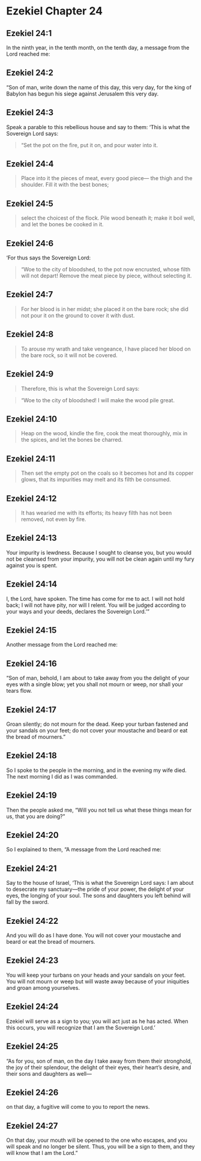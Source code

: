 # Ezekiel Chapter 24

## Ezekiel 24:1

In the ninth year, in the tenth month, on the tenth day, a message from the Lord reached me:

## Ezekiel 24:2

“Son of man, write down the name of this day, this very day, for the king of Babylon has begun his siege against Jerusalem this very day.

## Ezekiel 24:3

Speak a parable to this rebellious house and say to them: ‘This is what the Sovereign Lord says:

> “Set the pot on the fire, put it on,
> and pour water into it.

## Ezekiel 24:4

> Place into it the pieces of meat,
> every good piece—
> the thigh and the shoulder.
> Fill it with the best bones;

## Ezekiel 24:5

> select the choicest of the flock.
> Pile wood beneath it;
> make it boil well,
> and let the bones be cooked in it.

## Ezekiel 24:6

‘For thus says the Sovereign Lord:

> “Woe to the city of bloodshed,
> to the pot now encrusted,
> whose filth will not depart!
> Remove the meat piece by piece,
> without selecting it.

## Ezekiel 24:7

> For her blood is in her midst;
> she placed it on the bare rock;
> she did not pour it on the ground
> to cover it with dust.

## Ezekiel 24:8

> To arouse my wrath and take vengeance,
> I have placed her blood on the bare rock,
> so it will not be covered.

## Ezekiel 24:9

> Therefore, this is what the Sovereign Lord says:

> “Woe to the city of bloodshed!
> I will make the wood pile great.

## Ezekiel 24:10

> Heap on the wood,
> kindle the fire,
> cook the meat thoroughly,
> mix in the spices,
> and let the bones be charred.

## Ezekiel 24:11

> Then set the empty pot on the coals
> so it becomes hot and its copper glows,
> that its impurities may melt
> and its filth be consumed.

## Ezekiel 24:12

> It has wearied me with its efforts;
> its heavy filth has not been removed,
> not even by fire.

## Ezekiel 24:13

Your impurity is lewdness. Because I sought to cleanse you, but you would not be cleansed from your impurity, you will not be clean again until my fury against you is spent.

## Ezekiel 24:14

I, the Lord, have spoken. The time has come for me to act. I will not hold back; I will not have pity, nor will I relent. You will be judged according to your ways and your deeds, declares the Sovereign Lord.’”

## Ezekiel 24:15

Another message from the Lord reached me:

## Ezekiel 24:16

“Son of man, behold, I am about to take away from you the delight of your eyes with a single blow; yet you shall not mourn or weep, nor shall your tears flow.

## Ezekiel 24:17

Groan silently; do not mourn for the dead. Keep your turban fastened and your sandals on your feet; do not cover your moustache and beard or eat the bread of mourners.”

## Ezekiel 24:18

So I spoke to the people in the morning, and in the evening my wife died. The next morning I did as I was commanded.

## Ezekiel 24:19

Then the people asked me, “Will you not tell us what these things mean for us, that you are doing?”

## Ezekiel 24:20

So I explained to them, “A message from the Lord reached me:

## Ezekiel 24:21

Say to the house of Israel, ‘This is what the Sovereign Lord says: I am about to desecrate my sanctuary—the pride of your power, the delight of your eyes, the longing of your soul. The sons and daughters you left behind will fall by the sword.

## Ezekiel 24:22

And you will do as I have done. You will not cover your moustache and beard or eat the bread of mourners.

## Ezekiel 24:23

You will keep your turbans on your heads and your sandals on your feet. You will not mourn or weep but will waste away because of your iniquities and groan among yourselves.

## Ezekiel 24:24

Ezekiel will serve as a sign to you; you will act just as he has acted. When this occurs, you will recognize that I am the Sovereign Lord.’

## Ezekiel 24:25

“As for you, son of man, on the day I take away from them their stronghold, the joy of their splendour, the delight of their eyes, their heart’s desire, and their sons and daughters as well—

## Ezekiel 24:26

on that day, a fugitive will come to you to report the news.

## Ezekiel 24:27

On that day, your mouth will be opened to the one who escapes, and you will speak and no longer be silent. Thus, you will be a sign to them, and they will know that I am the Lord.”
